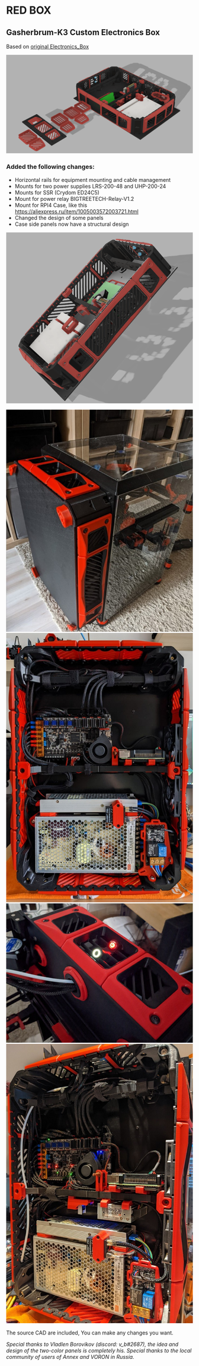 # RED BOX 
## Gasherbrum-K3 Custom Electronics Box

Based on [original Electronics_Box ](https://https://github.com/Annex-Engineering/Gasherbrum-K3/tree/main/Release_1_1/STLs/Electronics_Box/) 

![picture](images/image01.png)

### Аdded the following changes:

- Horizontal rails for equipment mounting and cable management
- Mounts for two power supplies LRS-200-48 and UHP-200-24
- Mounts for SSR (Crydom ED24C5)
- Mount for power relay BIGTREETECH-Relay-V1.2
- Mount for RPI4 Case, like this https://aliexpress.ru/item/1005003572003721.html
- Changed the design of some panels
- Case side panels now have a structural design

![picture](images/image05.png)

![picture](images/photo01.jpg)
![picture](images/photo02.jpg)
![picture](images/photo03.jpg)
![picture](images/photo04.jpg)

The source CAD are included, You can make any changes you want.

_Special thanks to Vladlen Borovikov (discord: v_b#2687), the idea and design of the two-color panels is completely his. Special thanks to the local community of users of Annex and VORON in Russia._